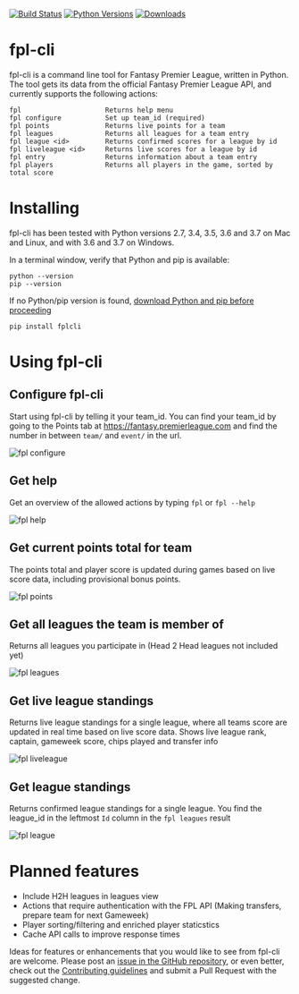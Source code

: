 [![Build Status](https://travis-ci.org/janerikcarlsen/fpl-cli.svg?branch=master)](https://travis-ci.org/janerikcarlsen/fpl-cli)
[![Python Versions](https://img.shields.io/pypi/pyversions/fplcli.svg)](https://pypi.org/project/fplcli)
[![Downloads](http://pepy.tech/badge/fplcli)](http://pepy.tech/project/fplcli)

# fpl-cli
fpl-cli is a command line tool for Fantasy Premier League, written in Python.
The tool gets its data from the official Fantasy Premier League API, and currently supports the following actions:  
```
fpl                     Returns help menu
fpl configure           Set up team_id (required)
fpl points              Returns live points for a team
fpl leagues             Returns all leagues for a team entry
fpl league <id>         Returns confirmed scores for a league by id
fpl liveleague <id>     Returns live scores for a league by id
fpl entry               Returns information about a team entry
fpl players             Returns all players in the game, sorted by total score
```

# Installing 
fpl-cli has been tested with Python versions 2.7, 3.4, 3.5, 3.6 and 3.7 on Mac and Linux, and with 3.6 and 3.7 on Windows.

In a terminal window, verify that Python and pip is available:
```
python --version
pip --version
``` 
If no Python/pip version is found, [download Python and pip before proceeding](https://www.python.org/downloads/)
```
pip install fplcli
```

# Using fpl-cli
## Configure fpl-cli 
Start using fpl-cli by telling it your team_id. You can find your team_id by going to the Points tab at https://fantasy.premierleague.com and find the number in between `team/` and `event/` in the url.

![fpl configure](https://raw.githubusercontent.com/janerikcarlsen/fpl-cli/master/docs/img/fpl_configure.png "fpl configure")

## Get help 
Get an overview of the allowed actions by typing `fpl` or `fpl --help`

![fpl help](https://raw.githubusercontent.com/janerikcarlsen/fpl-cli/master/docs/img/fpl_help.png  "fpl help")

## Get current points total for team
The points total and player score is updated during games based on live score data, including provisional bonus points.

![fpl points](https://raw.githubusercontent.com/janerikcarlsen/fpl-cli/master/docs/img/fpl_points.png "fpl points")

## Get all leagues the team is member of
Returns all leagues you participate in (Head 2 Head leagues not included yet)

![fpl leagues](https://raw.githubusercontent.com/janerikcarlsen/fpl-cli/master/docs/img/fpl_leagues.png "fpl leagues")

## Get live league standings
Returns live league standings for a single league, where all teams score are updated in real time based on live score data. Shows live league rank, captain, gameweek score, chips played and transfer info

![fpl liveleague](https://raw.githubusercontent.com/janerikcarlsen/fpl-cli/master/docs/img/fpl_liveleague.png "fpl liveleague")

## Get league standings
Returns confirmed league standings for a single league. You find the league_id in the leftmost `Id` column in the `fpl leagues` result

![fpl league](https://raw.githubusercontent.com/janerikcarlsen/fpl-cli/master/docs/img/fpl_league.png "fpl league")

# Planned features

* Include H2H leagues in leagues view
* Actions that require authentication with the FPL API (Making transfers, prepare team for next Gameweek)
* Player sorting/filtering and enriched player staticstics
* Cache API calls to improve response times

Ideas for features or enhancements that you would like to see from fpl-cli are welcome. 
Please post an [issue in the GitHub repository](https://github.com/janerikcarlsen/fpl-cli/issues), 
or even better, check out the [Contributing guidelines](https://github.com/janerikcarlsen/fpl-cli/blob/master/CONTRIBUTING.md "CONTRIBUTING.md") 
and submit a Pull Request with the suggested change.
